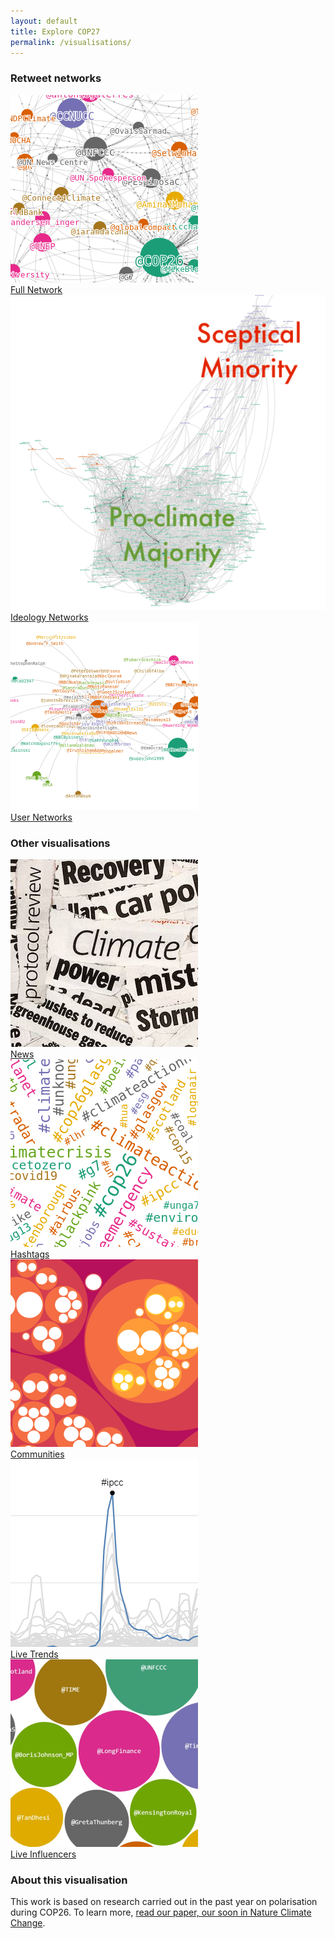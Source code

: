 ```yaml
---
layout: default
title: Explore COP27
permalink: /visualisations/
---
```


<h3>Retweet networks</h3>
<div class="flexi flexi-3">
<div class="center"><a href="/"                          ><img src="/assets/img/network_viz.png">  <br/>Full Network</a></div>
<div class="center"><a href="/visualisation/ideology_net"><img src="/assets/img/ideology_viz.png">  <br/>Ideology Networks</a></div>
<div class="center"><a href="/visualisation/user_net"    ><img src="/assets/img/ego_viz.png">      <br/>User Networks</a></div>
</div>

<h3>Other visualisations</h3>
<div class="flexi flexi-5">
<div class="center"><a href="/visualisation/news"       ><img src="/assets/img/news_viz.jpeg">  <br/>News</a></div>
<div class="center"><a href="/visualisation/hashtags"   ><img src="/assets/img/hashtag_viz.png">  <br/>Hashtags</a></div>
<div class="center"><a href="/visualisation/communities"><img src="/assets/img/community_viz.png"><br/>Communities</a></div>
<div class="center"><a href="/visualisation/trends"     ><img src="/assets/img/trends_viz.png">   <br/>Live Trends</a></div>
<div class="center"><a href="/visualisation/influencers"><img src="/assets/img/influencer_fig_cropped.png">   <br/>Live Influencers</a></div>
</div>

### About this visualisation

This work is based on research carried out in the past year on polarisation during COP26. To learn more, <a href="/research">read our paper, our soon in Nature Climate Change</a>.
